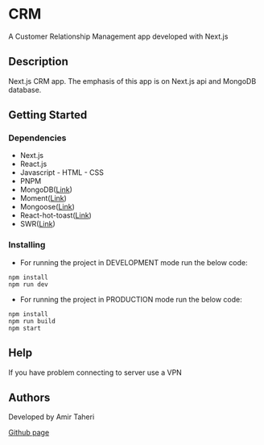 # CRM

A Customer Relationship Management app developed with Next.js

## Description

Next.js CRM app. The emphasis of this app is on Next.js api and MongoDB database.

## Getting Started

### Dependencies

- Next.js
- React.js
- Javascript - HTML - CSS
- PNPM
- MongoDB([Link](https://www.mongodb.com/))
- Moment([Link](https://momentjs.com/))
- Mongoose([Link](https://mongoosejs.com/))
- React-hot-toast([Link](https://react-hot-toast.com/))
- SWR([Link](https://swr.vercel.app/))

### Installing

- For running the project in DEVELOPMENT mode run the below code:

```
npm install
npm run dev
```

- For running the project in PRODUCTION mode run the below code:

```
npm install
npm run build
npm start
```

## Help

If you have problem connecting to server use a VPN

## Authors

Developed by Amir Taheri

[Github page](https://github.com/Amir-Taheri-Web)
